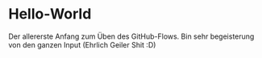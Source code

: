 # Hello-World
Der allererste Anfang zum Üben des GitHub-Flows.
Bin sehr begeisterung von den ganzen Input (Ehrlich Geiler Shit :D)
